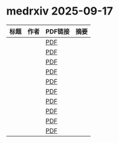 # medrxiv 2025-09-17

| 标题 | 作者 | PDF链接 |  摘要 |
|------|------|--------|------|
|  |  | [PDF](https://doi.org/10.1101/2024.02.16.24302944) |  |
|  |  | [PDF](https://doi.org/10.1101/2025.08.15.25332894) |  |
|  |  | [PDF](https://doi.org/10.1101/2025.07.23.25331987) |  |
|  |  | [PDF](https://doi.org/10.1101/2025.09.05.25333794) |  |
|  |  | [PDF](https://doi.org/10.1101/2025.09.10.25334730) |  |
|  |  | [PDF](https://doi.org/10.1101/2025.09.15.25335786) |  |
|  |  | [PDF](https://doi.org/10.1101/2025.09.15.25335784) |  |
|  |  | [PDF](https://doi.org/10.1101/2025.01.14.24319457) |  |
|  |  | [PDF](https://doi.org/10.1101/2025.09.15.25335789) |  |
|  |  | [PDF](https://doi.org/10.1101/2025.05.14.25327626) |  |

